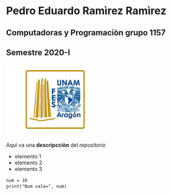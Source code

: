 # Pedro Eduardo Ramìrez Ramìrez 
## Computadoras y Programaciòn grupo 1157
## Semestre 2020-I
![Logo FES Aragòm](FESa.jpg)

Aquì va una **descripcciòn** del *repositorio*
- elemento 1
- elemento 2
- elemento 3

```
num = 10
print("Num vale=", num)
```
